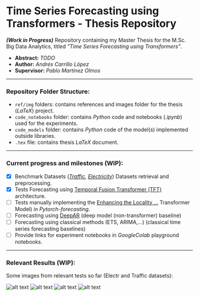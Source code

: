 # Time Series Forecasting using Transformers - Thesis Repository

***(Work in Progress)*** Repository containing my Master Thesis for the M.Sc. Big Data Analytics, titled *"Time Series Forecasting using Transformers"*.

- **Abstract:** *TODO*
- **Author:** *Andrés Carrillo López*
- **Supervisor:** *Pablo Martínez Olmos*

---

### Repository Folder Structure:

- `ref/img` folders: contains references and images folder for the thesis (*LaTeX*) project.
- `code_notebooks` folder: contains *Python* code and notebooks (*.ipynb*) used for the experiments.
- `code_models` folder: contains *Python* code of the model(s) implemented outside libraries. 
- `.tex` file: contains thesis *LaTeX* document.

---
### Current progress and milestones (WIP):

- [x] Benchmark Datasets (*[Traffic](https://archive.ics.uci.edu/ml/datasets/PEMS-SF), [Electricity](https://archive.ics.uci.edu/ml/datasets/ElectricityLoadDiagrams20112014)*) Datasets retrieval and preprocessing.
- [x] Tests Forecasting using [Temporal Fusion Transformer (TFT)](https://arxiv.org/abs/1912.09363) architecture.
- [ ] Tests manually implementing the [Enhancing the Locality ...](https://www.semanticscholar.org/paper/Enhancing-the-Locality-and-Breaking-the-Memory-of-SHIYANG-Jin/36e30516683032634975c53e60f3737b6e35ff80) Transformer Model) in *Pytorch-forecasting*.
- [ ] Forecasting using [DeepAR](https://arxiv.org/abs/1704.04110) (deep model (non-transformer) baseline)
- [ ] Forecasting using classical methods (ETS, ARIMA,...) (classical time series forecasting baselines)
- [ ] Provide links for experiment notebooks in *GoogleColab* playground notebooks.

---
### Relevant Results (WIP):

Some images from relevant tests so far (Electr and Traffic datasets):

![alt text](https://github.com/andresC98/TSF_Transformers_TFM//blob/main/img/repo_tft_electr_sample.png?raw=true)
![alt text](https://github.com/andresC98/TSF_Transformers_TFM//blob/main/img/repo_tft_electrimp_sample.png?raw=true)
![alt text](https://github.com/andresC98/TSF_Transformers_TFM//blob/main/img/repo_tft_traffic_sample.png?raw=true)
![alt text](https://github.com/andresC98/TSF_Transformers_TFM//blob/main/img/repo_tft_trafficimp_sample.png?raw=true)
